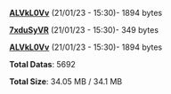 [**ALVkL0Vv**](/data/ALVkL0Vv.txt) (21/01/23 - 15:30)- 1894 bytes

[**7xduSyVR**](/data/7xduSyVR.txt) (21/01/23 - 15:30)- 349 bytes

[**ALVkL0Vv**](/data/ALVkL0Vv.txt) (21/01/23 - 15:30)- 1894 bytes

**Total Datas**: 5692

**Total Size**: 34.05 MB / 34.1 MB